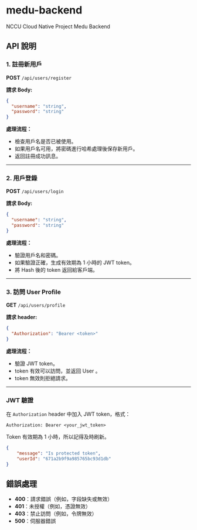 # medu-backend
NCCU Cloud Native Project Medu Backend

## API 說明

### 1. 註冊新用戶

**POST** `/api/users/register`

**請求 Body:**
```json
{
  "username": "string",
  "password": "string"
}
```

**處理流程：**
- 檢查用戶名是否已被使用。
- 如果用戶名可用，將密碼進行哈希處理後保存新用戶。
- 返回註冊成功訊息。

---

### 2. 用戶登錄

**POST** `/api/users/login`

**請求 Body:**
```json
{
  "username": "string",
  "password": "string"
}
```

**處理流程：**
- 驗證用戶名和密碼。
- 如果驗證正確，生成有效期為 1 小時的 JWT token。
- 將 Hash 後的 token 返回給客戶端。

---

### 3. 訪問 User Profile

**GET** `/api/users/profile`

**請求 header:**
```json
{
  "Authorization": "Bearer <token>"
}
```

**處理流程：**
- 驗證 JWT token。
- token 有效可以訪問，並返回 User 。
- token 無效則拒絕請求。

---

### JWT 驗證

在 `Authorization` header 中加入 JWT token，格式：

```
Authorization: Bearer <your_jwt_token>
```

Token 有效期為 1 小時，所以記得及時刷新。

```json
{
    "message": "Is protected token",
    "userId": "671a2b9f9a985765bc93d1db"
}
```

## 錯誤處理
- **400**：請求錯誤（例如，字段缺失或無效）
- **401**：未授權（例如，憑證無效）
- **403**：禁止訪問（例如，令牌無效）
- **500**：伺服器錯誤

